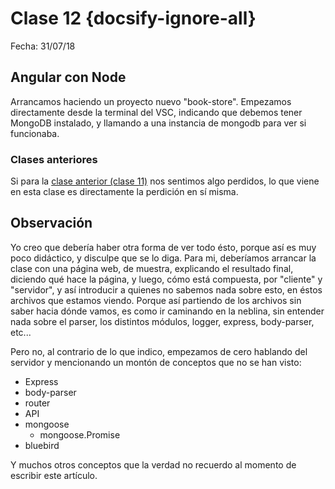 # Clase 12  {docsify-ignore-all}

Fecha: 31/07/18

## Angular con Node

Arrancamos haciendo un proyecto nuevo "book-store". Empezamos directamente desde la terminal del VSC, indicando que debemos tener MongoDB instalado, y llamando a una instancia de mongodb para ver si funcionaba.

### Clases anteriores

Si para la [clase anterior (clase 11)](/curso/utn/dw/clase11.md) nos sentimos algo perdidos, lo que viene en esta clase es directamente la perdición en sí misma.

## Observación

Yo creo que debería haber otra forma de ver todo ésto, porque así es muy poco didáctico, y disculpe que se lo diga. Para mi, deberíamos arrancar la clase con una página web, de muestra, explicando el resultado final, diciendo qué hace la página, y luego, cómo está compuesta, por "cliente" y "servidor", y así introducir a quienes no sabemos nada sobre esto, en éstos archivos que estamos viendo. Porque así partiendo de los archivos sin saber hacia dónde vamos, es como ir caminando en la neblina, sin entender nada sobre el parser, los distintos módulos, logger, express, body-parser, etc...

Pero no, al contrario de lo que indico, empezamos de cero hablando del servidor y mencionando un montón de conceptos que no se han visto:

- Express
- body-parser
- router
- API
- mongoose
  - mongoose.Promise
- bluebird

Y muchos otros conceptos que la verdad no recuerdo al momento de escribir este artículo.
